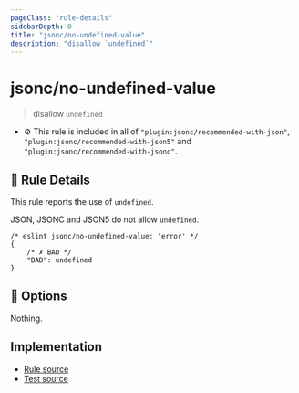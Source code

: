 ```yaml
---
pageClass: "rule-details"
sidebarDepth: 0
title: "jsonc/no-undefined-value"
description: "disallow `undefined`"
---
```

# jsonc/no-undefined-value

> disallow `undefined`

- :gear: This rule is included in all of `"plugin:jsonc/recommended-with-json"`, `"plugin:jsonc/recommended-with-json5"` and `"plugin:jsonc/recommended-with-jsonc"`.

## :book: Rule Details

This rule reports the use of `undefined`.

JSON, JSONC and JSON5 do not allow `undefined`.

<eslint-code-block>

```json5
/* eslint jsonc/no-undefined-value: 'error' */
{
    /* ✗ BAD */
    "BAD": undefined
}
```

</eslint-code-block>

## :wrench: Options

Nothing.

## Implementation

- [Rule source](https://github.com/ota-meshi/eslint-plugin-jsonc/blob/master/lib/rules/no-undefined-value.ts)
- [Test source](https://github.com/ota-meshi/eslint-plugin-jsonc/blob/master/tests/lib/rules/no-undefined-value.js)
